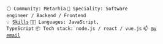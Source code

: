 <code>⚪ Community: Metarhia</code>
<code>👷 Speciality: Software engineer / Backend / Frontend </code><br>
<code>💡 [Skills](SKILLS.md)</code>
<code>🧑‍💻 Languages: JavaScript, TypeScript</code>
<code>📦 Tech stack: node.js / react / vue.js</code>
<code>📫 [my email](mailto:alexeybuglak24@gmail.com)</code>
